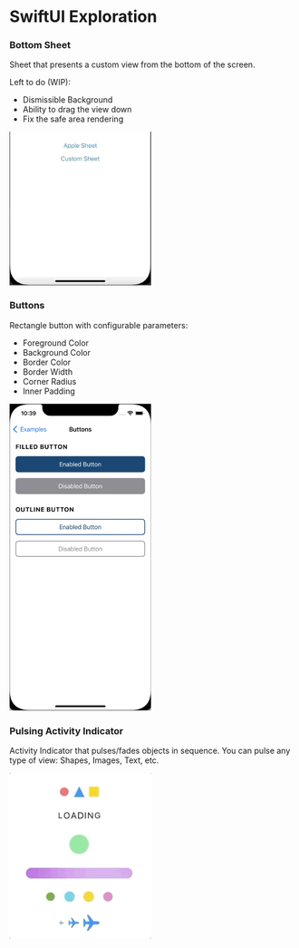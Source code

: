 # SwiftUI Exploration

### Bottom Sheet

Sheet that presents a custom view from the bottom of the screen. 

Left to do (WIP):
- Dismissible Background
- Ability to drag the view down
- Fix the safe area rendering

<img src="https://github.com/dompepin/swiftui-exploration/blob/main/Documentation/ExamplesImages/BottomSheetExample.gif" width="250">

### Buttons

Rectangle button with configurable parameters:
* Foreground Color
* Background Color
* Border Color
* Border Width
* Corner Radius
* Inner Padding

<img src="https://github.com/dompepin/swiftui-exploration/blob/main/Documentation/ExamplesImages/ButtonsExample.jpg" width="250">

### Pulsing Activity Indicator

Activity Indicator that pulses/fades objects in sequence. You can pulse any type of view: Shapes, Images, Text, etc.

<img src="https://github.com/dompepin/swiftui-exploration/blob/main/Documentation/ExamplesImages/PulsingActivityIndicatorsExample.gif" width="250">
